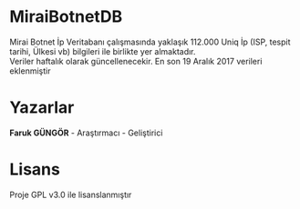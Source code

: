 # MiraiBotnetDB

Mirai Botnet İp Veritabanı çalışmasında yaklaşık 112.000 Uniq İp (ISP, tespit tarihi, Ülkesi vb) bilgileri ile birlikte yer almaktadır. </br>
Veriler haftalık olarak güncellenecekir. En son 19 Aralık 2017 verileri eklenmiştir</br>

# Yazarlar

<b>Faruk GÜNGÖR</b> - Araştırmacı - Geliştirici 

# Lisans

Proje GPL v3.0 ile lisanslanmıştır
